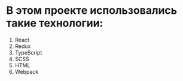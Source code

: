 # В этом проекте использовались такие технологии:
1. React
2. Redux
3. TypeScript
4. SCSS
5. HTML
6. Webpack

